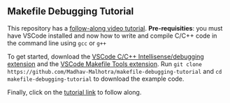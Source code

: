 ## Makefile Debugging Tutorial

This repository has a [follow-along video tutorial](https://youtu.be/IVhYk0F-hw0).
**Pre-requisities**: you must have VSCode installed and now how to write and compile C/C++ code in the command line using `gcc` or `g++`

To get started, download the [VSCode C/C++ Intellisense/debugging extension](https://marketplace.visualstudio.com/items?itemName=ms-vscode.cpptools) and the [VSCode Makefile Tools extension](https://marketplace.visualstudio.com/items?itemName=ms-vscode.makefile-tools).
Run `git clone https://github.com/Madhav-Malhotra/makefile-debugging-tutorial` and `cd makefile-debugging-tutorial` to download the example code. 

Finally, click on the [tutorial link](https://youtu.be/IVhYk0F-hw0) to follow along.
